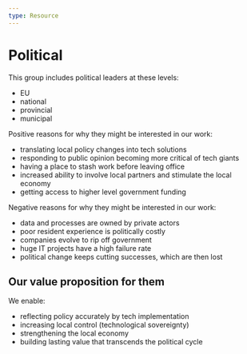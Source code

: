 ```yaml
---
type: Resource
---
```


# Political

This group includes political leaders at these levels:

* EU
* national
* provincial  
* municipal

Positive reasons for why they might be interested in our work:

* translating local policy changes into tech solutions
* responding to public opinion becoming more critical of tech giants
* having a place to stash work before leaving office
* increased ability to involve local partners and stimulate the local economy
* getting access to higher level government funding

Negative reasons for why they might be interested in our work:

* data and processes are owned by private actors
* poor resident experience is politically costly
* companies evolve to rip off government
* huge IT projects have a high failure rate
* political change keeps cutting successes, which are then lost

## Our value proposition for them

We enable:

* reflecting policy accurately by tech implementation
* increasing local control (technological sovereignty)
* strengthening the local economy
* building lasting value that transcends the political cycle
